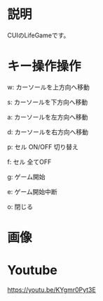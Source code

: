 # 説明
CUIのLifeGameです。
# キー操作操作
w: カーソールを上方向へ移動

s: カーソールを下方向へ移動

a: カーソールを左方向へ移動

d: カーソールを右方向へ移動

p: セル ON/OFF 切り替え 

f: セル 全てOFF     

g: ゲーム開始    

e: ゲーム開始中断    

o: 閉じる 

# 画像

# Youtube
https://youtu.be/KYgmr0Pyt3E
